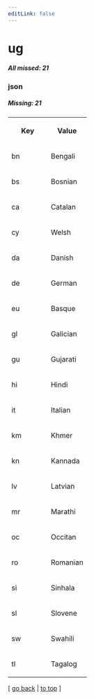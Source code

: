 ```yaml
---
editLink: false
---
```


# ug

##### All missed: 21


### json

##### Missing: 21

<table width="100%">
<tr><th width="50%">

Key

</th><th width="50%">

Value

</th></tr>
<tr><td width="50%">

bn

</td><td width="50%">

Bengali

</td></tr>
<tr><td width="50%">

bs

</td><td width="50%">

Bosnian

</td></tr>
<tr><td width="50%">

ca

</td><td width="50%">

Catalan

</td></tr>
<tr><td width="50%">

cy

</td><td width="50%">

Welsh

</td></tr>
<tr><td width="50%">

da

</td><td width="50%">

Danish

</td></tr>
<tr><td width="50%">

de

</td><td width="50%">

German

</td></tr>
<tr><td width="50%">

eu

</td><td width="50%">

Basque

</td></tr>
<tr><td width="50%">

gl

</td><td width="50%">

Galician

</td></tr>
<tr><td width="50%">

gu

</td><td width="50%">

Gujarati

</td></tr>
<tr><td width="50%">

hi

</td><td width="50%">

Hindi

</td></tr>
<tr><td width="50%">

it

</td><td width="50%">

Italian

</td></tr>
<tr><td width="50%">

km

</td><td width="50%">

Khmer

</td></tr>
<tr><td width="50%">

kn

</td><td width="50%">

Kannada

</td></tr>
<tr><td width="50%">

lv

</td><td width="50%">

Latvian

</td></tr>
<tr><td width="50%">

mr

</td><td width="50%">

Marathi

</td></tr>
<tr><td width="50%">

oc

</td><td width="50%">

Occitan

</td></tr>
<tr><td width="50%">

ro

</td><td width="50%">

Romanian

</td></tr>
<tr><td width="50%">

si

</td><td width="50%">

Sinhala

</td></tr>
<tr><td width="50%">

sl

</td><td width="50%">

Slovene

</td></tr>
<tr><td width="50%">

sw

</td><td width="50%">

Swahili

</td></tr>
<tr><td width="50%">

tl

</td><td width="50%">

Tagalog

</td></tr>
</table>

[ [go back](../status.md) | [to top](#) ]

